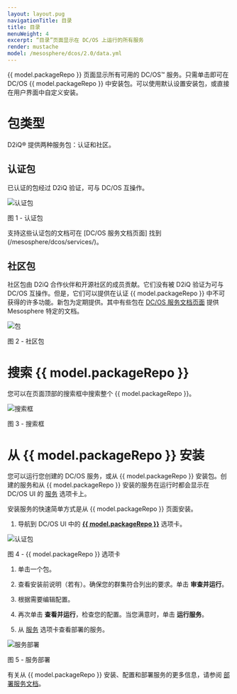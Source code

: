 ```yaml
---
layout: layout.pug
navigationTitle: 目录
title: 目录
menuWeight: 4
excerpt: “目录”页面显示在 DC/OS 上运行的所有服务
render: mustache
model: /mesosphere/dcos/2.0/data.yml
---
```


{{ model.packageRepo }} 页面显示所有可用的 DC/OS&trade; 服务。只需单击即可在 DC/OS {{ model.packageRepo }} 中安装包。可以使用默认设置安装包，或直接在用户界面中自定义安装。

# 包类型

D2iQ&reg; 提供两种服务包：认证和社区。

## 认证包

已认证的包经过 D2iQ 验证，可与 DC/OS 互操作。

![认证包](/mesosphere/dcos/2.0/img/GUI-Catalog-Certified-Services-1_14.png)

图 1 - 认证包


支持这些认证包的文档可在 [DC/OS 服务文档页面] 找到(/mesosphere/dcos/services/)。

## 社区包

社区包由 D2iQ 合作伙伴和开源社区的成员贡献。它们没有被 D2iQ 验证为可与 DC/OS 互操作。但是，它们可以提供在认证 {{ model.packageRepo }} 中不可获得的许多功能。新包为定期提供。其中有些包在 [DC/OS 服务文档页面](/mesosphere/dcos/services/) 提供 Mesosphere 特定的文档。

![包](/mesosphere/dcos/2.0/img/GUI-Catalog-Community-Packages-1_14.png)

图 2 - 社区包

# 搜索 {{ model.packageRepo }}

您可以在页面顶部的搜索框中搜索整个 {{ model.packageRepo }}。

![搜索框](/mesosphere/dcos/2.0/img/GUI-Catalog-Search-1_14.png)

图 3 - 搜索框

# 从 {{ model.packageRepo }} 安装

您可以运行您创建的 DC/OS 服务，或从 {{ model.packageRepo }} 安装包。创建的服务和从 {{ model.packageRepo }} 安装的服务在运行时都会显示在 DC/OS UI 的 [服务](/mesosphere/dcos/2.0/gui/services/) 选项卡上。

安装服务的快速简单方式是从 {{ model.packageRepo }} 页面安装。

1. 导航到 DC/OS UI 中的 [**{{ model.packageRepo }}**](/mesosphere/dcos/2.0/gui/catalog/) 选项卡。

 ![认证包](/mesosphere/dcos/2.0/img/GUI-Catalog-Certified-Services-1_14.png)

 图 4 - {{ model.packageRepo }} 选项卡

1. 单击一个包。
    
1. 查看安装前说明（若有）。确保您的群集符合列出的要求。单击 **审查并运行**。
    
1. 根据需要编辑配置。

1. 再次单击 **查看并运行**，检查您的配置。当您满意时，单击 **运行服务**。

1. 从 [服务](/mesosphere/dcos/2.0/gui/services/) 选项卡查看部署的服务。

 ![服务部署](/mesosphere/dcos/2.0/img/GUI-Services-Running_Services_View-1_12.png)

 图 5 - 服务部署

有关从 {{ model.packageRepo }} 安装、配置和部署服务的更多信息，请参阅 [部署服务文档](/mesosphere/dcos/2.0/deploying-services/#dcos-services)。

